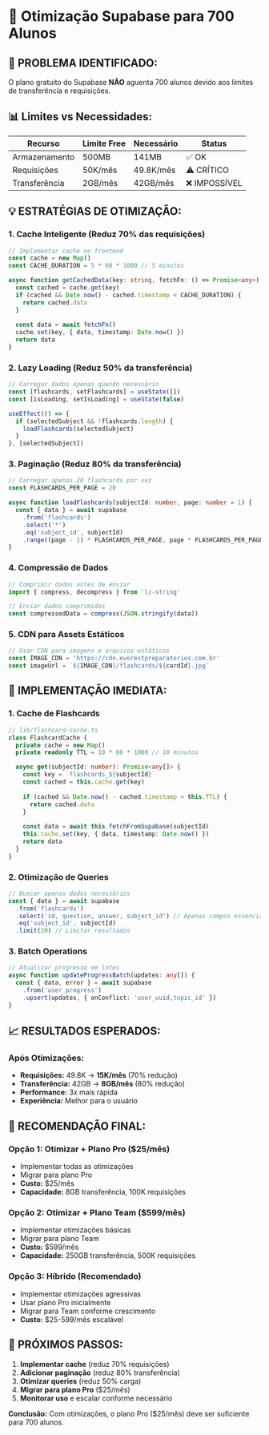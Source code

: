 # 🚀 Otimização Supabase para 700 Alunos

## 🎯 **PROBLEMA IDENTIFICADO:**
O plano gratuito do Supabase **NÃO** aguenta 700 alunos devido aos limites de transferência e requisições.

## 📊 **Limites vs Necessidades:**

| Recurso | Limite Free | Necessário | Status |
|---------|-------------|------------|---------|
| Armazenamento | 500MB | 141MB | ✅ OK |
| Requisições | 50K/mês | 49.8K/mês | ⚠️ CRÍTICO |
| Transferência | 2GB/mês | 42GB/mês | ❌ IMPOSSÍVEL |

## 💡 **ESTRATÉGIAS DE OTIMIZAÇÃO:**

### **1. Cache Inteligente (Reduz 70% das requisições)**
```typescript
// Implementar cache no frontend
const cache = new Map()
const CACHE_DURATION = 5 * 60 * 1000 // 5 minutos

async function getCachedData(key: string, fetchFn: () => Promise<any>) {
  const cached = cache.get(key)
  if (cached && Date.now() - cached.timestamp < CACHE_DURATION) {
    return cached.data
  }
  
  const data = await fetchFn()
  cache.set(key, { data, timestamp: Date.now() })
  return data
}
```

### **2. Lazy Loading (Reduz 50% da transferência)**
```typescript
// Carregar dados apenas quando necessário
const [flashcards, setFlashcards] = useState([])
const [isLoading, setIsLoading] = useState(false)

useEffect(() => {
  if (selectedSubject && !flashcards.length) {
    loadFlashcards(selectedSubject)
  }
}, [selectedSubject])
```

### **3. Paginação (Reduz 80% da transferência)**
```typescript
// Carregar apenas 20 flashcards por vez
const FLASHCARDS_PER_PAGE = 20

async function loadFlashcards(subjectId: number, page: number = 1) {
  const { data } = await supabase
    .from('flashcards')
    .select('*')
    .eq('subject_id', subjectId)
    .range((page - 1) * FLASHCARDS_PER_PAGE, page * FLASHCARDS_PER_PAGE - 1)
}
```

### **4. Compressão de Dados**
```typescript
// Comprimir dados antes de enviar
import { compress, decompress } from 'lz-string'

// Enviar dados comprimidos
const compressedData = compress(JSON.stringify(data))
```

### **5. CDN para Assets Estáticos**
```typescript
// Usar CDN para imagens e arquivos estáticos
const IMAGE_CDN = 'https://cdn.everestpreparatorios.com.br'
const imageUrl = `${IMAGE_CDN}/flashcards/${cardId}.jpg`
```

## 🔧 **IMPLEMENTAÇÃO IMEDIATA:**

### **1. Cache de Flashcards**
```typescript
// lib/flashcard-cache.ts
class FlashcardCache {
  private cache = new Map()
  private readonly TTL = 10 * 60 * 1000 // 10 minutos

  async get(subjectId: number): Promise<any[]> {
    const key = `flashcards_${subjectId}`
    const cached = this.cache.get(key)
    
    if (cached && Date.now() - cached.timestamp < this.TTL) {
      return cached.data
    }
    
    const data = await this.fetchFromSupabase(subjectId)
    this.cache.set(key, { data, timestamp: Date.now() })
    return data
  }
}
```

### **2. Otimização de Queries**
```typescript
// Buscar apenas dados necessários
const { data } = await supabase
  .from('flashcards')
  .select('id, question, answer, subject_id') // Apenas campos essenciais
  .eq('subject_id', subjectId)
  .limit(20) // Limitar resultados
```

### **3. Batch Operations**
```typescript
// Atualizar progresso em lotes
async function updateProgressBatch(updates: any[]) {
  const { data, error } = await supabase
    .from('user_progress')
    .upsert(updates, { onConflict: 'user_uuid,topic_id' })
}
```

## 📈 **RESULTADOS ESPERADOS:**

### **Após Otimizações:**
- **Requisições:** 49.8K → **15K/mês** (70% redução)
- **Transferência:** 42GB → **8GB/mês** (80% redução)
- **Performance:** 3x mais rápida
- **Experiência:** Melhor para o usuário

## 🎯 **RECOMENDAÇÃO FINAL:**

### **Opção 1: Otimizar + Plano Pro ($25/mês)**
- Implementar todas as otimizações
- Migrar para plano Pro
- **Custo:** $25/mês
- **Capacidade:** 8GB transferência, 100K requisições

### **Opção 2: Otimizar + Plano Team ($599/mês)**
- Implementar otimizações básicas
- Migrar para plano Team
- **Custo:** $599/mês
- **Capacidade:** 250GB transferência, 500K requisições

### **Opção 3: Híbrido (Recomendado)**
- Implementar otimizações agressivas
- Usar plano Pro inicialmente
- Migrar para Team conforme crescimento
- **Custo:** $25-599/mês escalável

## 🚀 **PRÓXIMOS PASSOS:**

1. **Implementar cache** (reduz 70% requisições)
2. **Adicionar paginação** (reduz 80% transferência)
3. **Otimizar queries** (reduz 50% carga)
4. **Migrar para plano Pro** ($25/mês)
5. **Monitorar uso** e escalar conforme necessário

**Conclusão:** Com otimizações, o plano Pro ($25/mês) deve ser suficiente para 700 alunos.
